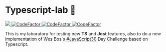 # Typescript-lab 👀
<p align="left">
  <a href="https://github.com/jponsweb/typescript-lab/graphs/commit-activity">
    <img src="https://img.shields.io/github/last-commit/jponsweb/typescript-lab?style=for-the-badge">
  </a>
  <a href="https://www.npmjs.com/package/typescript/v/4.6.2">
    <img src="https://img.shields.io/badge/Typescript-%204.6.2-blue?style=for-the-badge" alt="CodeFactor" />
  </a>
  <a href="https://www.npmjs.com/package/typescript/v/4.6.2">
    <img src="https://img.shields.io/badge/Jest-%2027.4-purple?style=for-the-badge" alt="CodeFactor" />
  </a>
  <a href="https://www.codefactor.io/repository/github/jponsweb/typescript-lab">
    <img src="https://www.codefactor.io/repository/github/jponsweb/typescript-lab/badge?style=for-the-badge" alt="CodeFactor" />
  </a>
</p>

This is my laboratory for testing new **TS** and **Jest** features, also to do a new implementation of Wes Bos's [#JavaScript30]( https://JavaScript30.com) Day Challenge based on Typescript.

